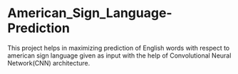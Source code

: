 # American_Sign_Language-Prediction
This project helps in maximizing prediction of English words with respect to american sign language given as input with the help of Convolutional Neural Network(CNN) architecture.
